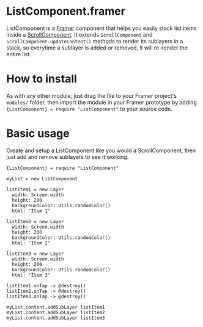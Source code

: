 # ListComponent.framer
ListComponent is a [Framer](http://github.com/koenbok/Framer) component that helps you easily stack list items inside a [ScrollComponent](http://framerjs.com/docs/#scroll.scrollcomponent). It extends ```ScrollComponent``` and ```ScrollComponent.updateContent()``` methods to render its sublayers in a stack, so everytime a sublayer is added or removed, it will re-render the entire list.

# How to install
As with any other module, just drag the file to your Framer project's ```modules/``` folder, then import the module in your Framer prototype by adding ```{ListComponent} = require "ListComponent"``` to your source code.

# Basic usage
Create and setup a ListComponent like you would a ScrollComponent, then just add and remove sublayers to see it working.

```
{ListComponent} = require "ListComponent"

myList = new ListComponent

listItem1 = new Layer
  width: Screen.width
  height: 200
  backgroundColor: Utils.randomColor()
  html: "Item 1"

listItem2 = new Layer
  width: Screen.width
  height: 200
  backgroundColor: Utils.randomColor()
  html: "Item 2"

listItem3 = new Layer
  width: Screen.width
  height: 200
  backgroundColor: Utils.randomColor()
  html: "Item 3"
  
listItem1.onTap -> @destroy()
listItem2.onTap -> @destroy()
listItem3.onTap -> @destroy()

myList.content.addSubLayer listItem1
myList.content.addSubLayer listItem2
myList.content.addSubLayer listItem3

```
